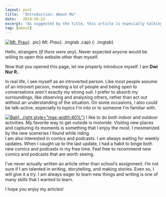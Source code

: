```yaml
---
layout: post
title:  "Introduction: About Me"
date:   2019-10-22
excerpt: "As suggested by the title, this article is especially talking about me"
tag: [about]
---
```


[![]({{site.url}}/assets/img/post/00_prau.jpg "Mt. Prau")]({{site.url}}/assets/img/post/00_prau.jpg "Personal Documentation: Mt. Prau"){: .pic}
*Mt. Prau*{: .imgtab .cap}
{: .imgtab}

Hello, strangers (_If there were any_). Never expected anyone would be willing to open this website other than myself.

Now that you opened this page, let me properly introduce myself. I am __Dwi Nur R.__.

In real life, I see myself as an introverted person. Like most people assume of an introvert person, meeting a lot of people and being open to conversations aren't exactly my strong suit. I prefer to absorb my surroundings, like observing and analyzing others, rather than act out without an understanding of the situation. On some occasions, I also could be talk-active, especially to topics I'm into or to someone I'm familiar with.

[![]({{site.url}}/assets/img/post/00_bali.jpg "Bali"){: .right style="max-width:40%"}]({{site.url}}/assets/img/post/00_bali.jpg "Personal Documentation: Bali")
I like to do both indoor and outdoor activities. My favorite way to get outside is motoride. Visiting new places and capturing its moments is something that I enjoy the most. I mesmerized by the new sceneries I found while riding.\
I am also interested in comics and podcasts. I am always waiting for weekly updates. When I caught up to the last update, I had a habit to binge both new comics and podcasts in my free time. Feel free to recommend new comics and podcasts that are worth seeing.

I’ve never actually written an article other than school’s assignment. I’m not sure if I am talented in writing, storytelling, and making stories. Even so, I will give it a try. I am always eager to learn new things and writing is one of many skills that I wanted to learn.

I hope you enjoy my articles!
